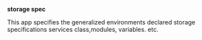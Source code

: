 **storage spec**

This app specifies the generalized environments declared storage specifications services class,modules, variables. etc.